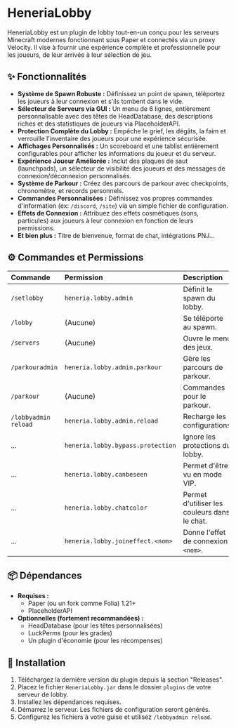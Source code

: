 # HeneriaLobby

HeneriaLobby est un plugin de lobby tout-en-un conçu pour les serveurs Minecraft modernes fonctionnant sous Paper et connectés via un proxy Velocity. Il vise à fournir une expérience complète et professionnelle pour les joueurs, de leur arrivée à leur sélection de jeu.

## ✨ Fonctionnalités

* **Système de Spawn Robuste :** Définissez un point de spawn, téléportez les joueurs à leur connexion et s'ils tombent dans le vide.
* **Sélecteur de Serveurs via GUI :** Un menu de 6 lignes, entièrement personnalisable avec des têtes de HeadDatabase, des descriptions riches et des statistiques de joueurs via PlaceholderAPI.
* **Protection Complète du Lobby :** Empêche le grief, les dégâts, la faim et verrouille l'inventaire des joueurs pour une expérience sécurisée.
* **Affichages Personnalisés :** Un scoreboard et une tablist entièrement configurables pour afficher les informations du joueur et du serveur.
* **Expérience Joueur Améliorée :** Inclut des plaques de saut (launchpads), un sélecteur de visibilité des joueurs et des messages de connexion/déconnexion personnalisés.
* **Système de Parkour :** Créez des parcours de parkour avec checkpoints, chronomètre, et records personnels.
* **Commandes Personnalisées :** Définissez vos propres commandes d'information (ex: `/discord`, `/site`) via un simple fichier de configuration.
* **Effets de Connexion :** Attribuez des effets cosmétiques (sons, particules) aux joueurs à leur connexion en fonction de leurs permissions.
* **Et bien plus :** Titre de bienvenue, format de chat, intégrations PNJ...

## ⚙️ Commandes et Permissions

| Commande | Permission | Description |
| :--- | :--- | :--- |
| `/setlobby` | `heneria.lobby.admin` | Définit le spawn du lobby. |
| `/lobby` | (Aucune) | Se téléporte au spawn. |
| `/servers` | (Aucune) | Ouvre le menu des jeux. |
| `/parkouradmin` | `heneria.lobby.admin.parkour` | Gère les parcours de parkour. |
| `/parkour` | (Aucune) | Commandes pour le parkour. |
| `/lobbyadmin reload` | `heneria.lobby.admin.reload` | Recharge les configurations. |
| ... | `heneria.lobby.bypass.protection` | Ignore les protections du lobby. |
| ... | `heneria.lobby.canbeseen` | Permet d'être vu en mode VIP. |
| ... | `heneria.lobby.chatcolor` | Permet d'utiliser les couleurs dans le chat. |
| ... | `heneria.lobby.joineffect.<nom>` | Donne l'effet de connexion `<nom>`. |

## 📦 Dépendances

* **Requises :**
    * Paper (ou un fork comme Folia) 1.21+
    * PlaceholderAPI
* **Optionnelles (fortement recommandées) :**
    * HeadDatabase (pour les têtes personnalisées)
    * LuckPerms (pour les grades)
    * Un plugin d'économie (pour les récompenses)

## 🔧 Installation

1.  Téléchargez la dernière version du plugin depuis la section "Releases".
2.  Placez le fichier `HeneriaLobby.jar` dans le dossier `plugins` de votre serveur de lobby.
3.  Installez les dépendances requises.
4.  Démarrez le serveur. Les fichiers de configuration seront générés.
5.  Configurez les fichiers à votre guise et utilisez `/lobbyadmin reload`.

